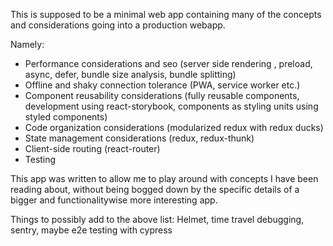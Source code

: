 This is supposed to be a minimal web app containing many of the concepts and considerations going into a production webapp. 

Namely:

* Performance considerations and seo (server side rendering , preload, async, defer, bundle size analysis, bundle splitting)
* Offline and shaky connection tolerance (PWA, service worker etc.)
* Component reusability considerations (fully reusable components, development using react-storybook, components as styling units using styled components)
* Code organization considerations  (modularized redux with redux ducks)
* State management considerations (redux, redux-thunk)
* Client-side routing (react-router)
* Testing 

This app was written to allow me to play around with concepts I have been reading about, without being bogged down by the specific details of a bigger and functionalitywise more interesting app.

Things to possibly add to the above list: 
Helmet, time travel debugging, sentry, maybe e2e testing with cypress